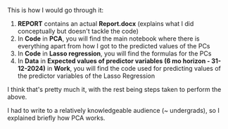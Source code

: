 This is how I would go through it:

1. **REPORT** contains an actual **Report.docx** (explains what I did conceptually but doesn't tackle the code)
2. In **Code** in **PCA**, you will find the main notebook where there is everything apart from how I got to the predicted values of the PCs
3. In **Code** in **Lasso regression**, you will find the formulas for the PCs
4. In **Data** in **Expected values of predictor variables (6 mo horizon - 31-12-2024)** in **Work**, you will find the code used for predicting values of the predictor variables of the Lasso Regression

I think that's pretty much it, with the rest being steps taken to perform the above.

I had to write to a relatively knowledgeable audience (~ undergrads), so I explained briefly how PCA works.
